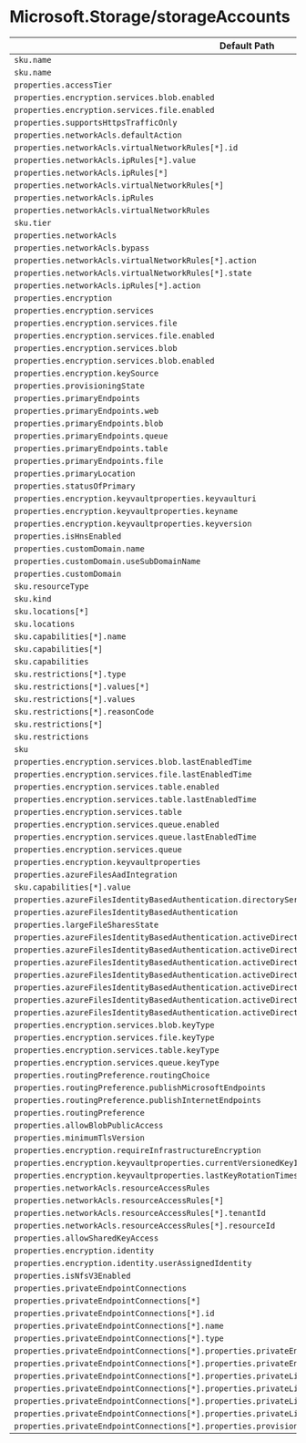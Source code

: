 # Microsoft.Storage/storageAccounts

| Default Path | Alias |
|---|---|
| `sku.name` | `Microsoft.Storage/storageAccounts/accountType` |
| `sku.name` | `Microsoft.Storage/storageAccounts/sku.name` |
| `properties.accessTier` | `Microsoft.Storage/storageAccounts/accessTier` |
| `properties.encryption.services.blob.enabled` | `Microsoft.Storage/storageAccounts/enableBlobEncryption` |
| `properties.encryption.services.file.enabled` | `Microsoft.Storage/storageAccounts/enableFileEncryption` |
| `properties.supportsHttpsTrafficOnly` | `Microsoft.Storage/storageAccounts/supportsHttpsTrafficOnly` |
| `properties.networkAcls.defaultAction` | `Microsoft.Storage/storageAccounts/networkAcls.defaultAction` |
| `properties.networkAcls.virtualNetworkRules[*].id` | `Microsoft.Storage/storageAccounts/networkAcls.virtualNetworkRules[*].id` |
| `properties.networkAcls.ipRules[*].value` | `Microsoft.Storage/storageAccounts/networkAcls.ipRules[*].value` |
| `properties.networkAcls.ipRules[*]` | `Microsoft.Storage/storageAccounts/networkAcls.ipRules[*]` |
| `properties.networkAcls.virtualNetworkRules[*]` | `Microsoft.Storage/storageAccounts/networkAcls.virtualNetworkRules[*]` |
| `properties.networkAcls.ipRules` | `Microsoft.Storage/storageAccounts/networkAcls.ipRules` |
| `properties.networkAcls.virtualNetworkRules` | `Microsoft.Storage/storageAccounts/networkAcls.virtualNetworkRules` |
| `sku.tier` | `Microsoft.Storage/storageAccounts/sku.tier` |
| `properties.networkAcls` | `Microsoft.Storage/storageAccounts/networkAcls` |
| `properties.networkAcls.bypass` | `Microsoft.Storage/storageAccounts/networkAcls.bypass` |
| `properties.networkAcls.virtualNetworkRules[*].action` | `Microsoft.Storage/storageAccounts/networkAcls.virtualNetworkRules[*].action` |
| `properties.networkAcls.virtualNetworkRules[*].state` | `Microsoft.Storage/storageAccounts/networkAcls.virtualNetworkRules[*].state` |
| `properties.networkAcls.ipRules[*].action` | `Microsoft.Storage/storageAccounts/networkAcls.ipRules[*].action` |
| `properties.encryption` | `Microsoft.Storage/storageAccounts/encryption` |
| `properties.encryption.services` | `Microsoft.Storage/storageAccounts/encryption.services` |
| `properties.encryption.services.file` | `Microsoft.Storage/storageAccounts/encryption.services.file` |
| `properties.encryption.services.file.enabled` | `Microsoft.Storage/storageAccounts/encryption.services.file.enabled` |
| `properties.encryption.services.blob` | `Microsoft.Storage/storageAccounts/encryption.services.blob` |
| `properties.encryption.services.blob.enabled` | `Microsoft.Storage/storageAccounts/encryption.services.blob.enabled` |
| `properties.encryption.keySource` | `Microsoft.Storage/storageAccounts/encryption.keySource` |
| `properties.provisioningState` | `Microsoft.Storage/storageAccounts/provisioningState` |
| `properties.primaryEndpoints` | `Microsoft.Storage/storageAccounts/primaryEndpoints` |
| `properties.primaryEndpoints.web` | `Microsoft.Storage/storageAccounts/primaryEndpoints.web` |
| `properties.primaryEndpoints.blob` | `Microsoft.Storage/storageAccounts/primaryEndpoints.blob` |
| `properties.primaryEndpoints.queue` | `Microsoft.Storage/storageAccounts/primaryEndpoints.queue` |
| `properties.primaryEndpoints.table` | `Microsoft.Storage/storageAccounts/primaryEndpoints.table` |
| `properties.primaryEndpoints.file` | `Microsoft.Storage/storageAccounts/primaryEndpoints.file` |
| `properties.primaryLocation` | `Microsoft.Storage/storageAccounts/primaryLocation` |
| `properties.statusOfPrimary` | `Microsoft.Storage/storageAccounts/statusOfPrimary` |
| `properties.encryption.keyvaultproperties.keyvaulturi` | `Microsoft.Storage/storageAccounts/encryption.keyvaultproperties.keyvaulturi` |
| `properties.encryption.keyvaultproperties.keyname` | `Microsoft.Storage/storageAccounts/encryption.keyvaultproperties.keyname` |
| `properties.encryption.keyvaultproperties.keyversion` | `Microsoft.Storage/storageAccounts/encryption.keyvaultproperties.keyversion` |
| `properties.isHnsEnabled` | `Microsoft.Storage/storageAccounts/isHnsEnabled` |
| `properties.customDomain.name` | `Microsoft.Storage/storageAccounts/customDomain.name` |
| `properties.customDomain.useSubDomainName` | `Microsoft.Storage/storageAccounts/customDomain.useSubDomainName` |
| `properties.customDomain` | `Microsoft.Storage/storageAccounts/customDomain` |
| `sku.resourceType` | `Microsoft.Storage/storageAccounts/sku.resourceType` |
| `sku.kind` | `Microsoft.Storage/storageAccounts/sku.kind` |
| `sku.locations[*]` | `Microsoft.Storage/storageAccounts/sku.locations[*]` |
| `sku.locations` | `Microsoft.Storage/storageAccounts/sku.locations` |
| `sku.capabilities[*].name` | `Microsoft.Storage/storageAccounts/sku.capabilities[*].name` |
| `sku.capabilities[*]` | `Microsoft.Storage/storageAccounts/sku.capabilities[*]` |
| `sku.capabilities` | `Microsoft.Storage/storageAccounts/sku.capabilities` |
| `sku.restrictions[*].type` | `Microsoft.Storage/storageAccounts/sku.restrictions[*].type` |
| `sku.restrictions[*].values[*]` | `Microsoft.Storage/storageAccounts/sku.restrictions[*].values[*]` |
| `sku.restrictions[*].values` | `Microsoft.Storage/storageAccounts/sku.restrictions[*].values` |
| `sku.restrictions[*].reasonCode` | `Microsoft.Storage/storageAccounts/sku.restrictions[*].reasonCode` |
| `sku.restrictions[*]` | `Microsoft.Storage/storageAccounts/sku.restrictions[*]` |
| `sku.restrictions` | `Microsoft.Storage/storageAccounts/sku.restrictions` |
| `sku` | `Microsoft.Storage/storageAccounts/sku` |
| `properties.encryption.services.blob.lastEnabledTime` | `Microsoft.Storage/storageAccounts/encryption.services.blob.lastEnabledTime` |
| `properties.encryption.services.file.lastEnabledTime` | `Microsoft.Storage/storageAccounts/encryption.services.file.lastEnabledTime` |
| `properties.encryption.services.table.enabled` | `Microsoft.Storage/storageAccounts/encryption.services.table.enabled` |
| `properties.encryption.services.table.lastEnabledTime` | `Microsoft.Storage/storageAccounts/encryption.services.table.lastEnabledTime` |
| `properties.encryption.services.table` | `Microsoft.Storage/storageAccounts/encryption.services.table` |
| `properties.encryption.services.queue.enabled` | `Microsoft.Storage/storageAccounts/encryption.services.queue.enabled` |
| `properties.encryption.services.queue.lastEnabledTime` | `Microsoft.Storage/storageAccounts/encryption.services.queue.lastEnabledTime` |
| `properties.encryption.services.queue` | `Microsoft.Storage/storageAccounts/encryption.services.queue` |
| `properties.encryption.keyvaultproperties` | `Microsoft.Storage/storageAccounts/encryption.keyvaultproperties` |
| `properties.azureFilesAadIntegration` | `Microsoft.Storage/storageAccounts/azureFilesAadIntegration` |
| `sku.capabilities[*].value` | `Microsoft.Storage/storageAccounts/sku.capabilities[*].value` |
| `properties.azureFilesIdentityBasedAuthentication.directoryServiceOptions` | `Microsoft.Storage/storageAccounts/azureFilesIdentityBasedAuthentication.directoryServiceOptions` |
| `properties.azureFilesIdentityBasedAuthentication` | `Microsoft.Storage/storageAccounts/azureFilesIdentityBasedAuthentication` |
| `properties.largeFileSharesState` | `Microsoft.Storage/storageAccounts/largeFileSharesState` |
| `properties.azureFilesIdentityBasedAuthentication.activeDirectoryProperties.domainName` | `Microsoft.Storage/storageAccounts/azureFilesIdentityBasedAuthentication.activeDirectoryProperties.domainName` |
| `properties.azureFilesIdentityBasedAuthentication.activeDirectoryProperties.netBiosDomainName` | `Microsoft.Storage/storageAccounts/azureFilesIdentityBasedAuthentication.activeDirectoryProperties.netBiosDomainName` |
| `properties.azureFilesIdentityBasedAuthentication.activeDirectoryProperties.forestName` | `Microsoft.Storage/storageAccounts/azureFilesIdentityBasedAuthentication.activeDirectoryProperties.forestName` |
| `properties.azureFilesIdentityBasedAuthentication.activeDirectoryProperties.domainGuid` | `Microsoft.Storage/storageAccounts/azureFilesIdentityBasedAuthentication.activeDirectoryProperties.domainGuid` |
| `properties.azureFilesIdentityBasedAuthentication.activeDirectoryProperties.domainSid` | `Microsoft.Storage/storageAccounts/azureFilesIdentityBasedAuthentication.activeDirectoryProperties.domainSid` |
| `properties.azureFilesIdentityBasedAuthentication.activeDirectoryProperties.azureStorageSid` | `Microsoft.Storage/storageAccounts/azureFilesIdentityBasedAuthentication.activeDirectoryProperties.azureStorageSid` |
| `properties.azureFilesIdentityBasedAuthentication.activeDirectoryProperties` | `Microsoft.Storage/storageAccounts/azureFilesIdentityBasedAuthentication.activeDirectoryProperties` |
| `properties.encryption.services.blob.keyType` | `Microsoft.Storage/storageAccounts/encryption.services.blob.keyType` |
| `properties.encryption.services.file.keyType` | `Microsoft.Storage/storageAccounts/encryption.services.file.keyType` |
| `properties.encryption.services.table.keyType` | `Microsoft.Storage/storageAccounts/encryption.services.table.keyType` |
| `properties.encryption.services.queue.keyType` | `Microsoft.Storage/storageAccounts/encryption.services.queue.keyType` |
| `properties.routingPreference.routingChoice` | `Microsoft.Storage/storageAccounts/routingPreference.routingChoice` |
| `properties.routingPreference.publishMicrosoftEndpoints` | `Microsoft.Storage/storageAccounts/routingPreference.publishMicrosoftEndpoints` |
| `properties.routingPreference.publishInternetEndpoints` | `Microsoft.Storage/storageAccounts/routingPreference.publishInternetEndpoints` |
| `properties.routingPreference` | `Microsoft.Storage/storageAccounts/routingPreference` |
| `properties.allowBlobPublicAccess` | `Microsoft.Storage/storageAccounts/allowBlobPublicAccess` |
| `properties.minimumTlsVersion` | `Microsoft.Storage/storageAccounts/minimumTlsVersion` |
| `properties.encryption.requireInfrastructureEncryption` | `Microsoft.Storage/storageAccounts/encryption.requireInfrastructureEncryption` |
| `properties.encryption.keyvaultproperties.currentVersionedKeyIdentifier` | `Microsoft.Storage/storageAccounts/encryption.keyvaultproperties.currentVersionedKeyIdentifier` |
| `properties.encryption.keyvaultproperties.lastKeyRotationTimestamp` | `Microsoft.Storage/storageAccounts/encryption.keyvaultproperties.lastKeyRotationTimestamp` |
| `properties.networkAcls.resourceAccessRules` | `Microsoft.Storage/storageAccounts/networkAcls.resourceAccessRules` |
| `properties.networkAcls.resourceAccessRules[*]` | `Microsoft.Storage/storageAccounts/networkAcls.resourceAccessRules[*]` |
| `properties.networkAcls.resourceAccessRules[*].tenantId` | `Microsoft.Storage/storageAccounts/networkAcls.resourceAccessRules[*].tenantId` |
| `properties.networkAcls.resourceAccessRules[*].resourceId` | `Microsoft.Storage/storageAccounts/networkAcls.resourceAccessRules[*].resourceId` |
| `properties.allowSharedKeyAccess` | `Microsoft.Storage/storageAccounts/allowSharedKeyAccess` |
| `properties.encryption.identity` | `Microsoft.Storage/storageAccounts/encryption.identity` |
| `properties.encryption.identity.userAssignedIdentity` | `Microsoft.Storage/storageAccounts/encryption.identity.userAssignedIdentity` |
| `properties.isNfsV3Enabled` | `Microsoft.Storage/storageAccounts/isNfsV3Enabled` |
| `properties.privateEndpointConnections` | `Microsoft.Storage/storageAccounts/privateEndpointConnections` |
| `properties.privateEndpointConnections[*]` | `Microsoft.Storage/storageAccounts/privateEndpointConnections[*]` |
| `properties.privateEndpointConnections[*].id` | `Microsoft.Storage/storageAccounts/privateEndpointConnections[*].id` |
| `properties.privateEndpointConnections[*].name` | `Microsoft.Storage/storageAccounts/privateEndpointConnections[*].name` |
| `properties.privateEndpointConnections[*].type` | `Microsoft.Storage/storageAccounts/privateEndpointConnections[*].type` |
| `properties.privateEndpointConnections[*].properties.privateEndpoint` | `Microsoft.Storage/storageAccounts/privateEndpointConnections[*].privateEndpoint` |
| `properties.privateEndpointConnections[*].properties.privateEndpoint.id` | `Microsoft.Storage/storageAccounts/privateEndpointConnections[*].privateEndpoint.id` |
| `properties.privateEndpointConnections[*].properties.privateLinkServiceConnectionState` | `Microsoft.Storage/storageAccounts/privateEndpointConnections[*].privateLinkServiceConnectionState` |
| `properties.privateEndpointConnections[*].properties.privateLinkServiceConnectionState.status` | `Microsoft.Storage/storageAccounts/privateEndpointConnections[*].privateLinkServiceConnectionState.status` |
| `properties.privateEndpointConnections[*].properties.privateLinkServiceConnectionState.description` | `Microsoft.Storage/storageAccounts/privateEndpointConnections[*].privateLinkServiceConnectionState.description` |
| `properties.privateEndpointConnections[*].properties.privateLinkServiceConnectionState.actionRequired` | `Microsoft.Storage/storageAccounts/privateEndpointConnections[*].privateLinkServiceConnectionState.actionRequired` |
| `properties.privateEndpointConnections[*].properties.provisioningState` | `Microsoft.Storage/storageAccounts/privateEndpointConnections[*].provisioningState` |

